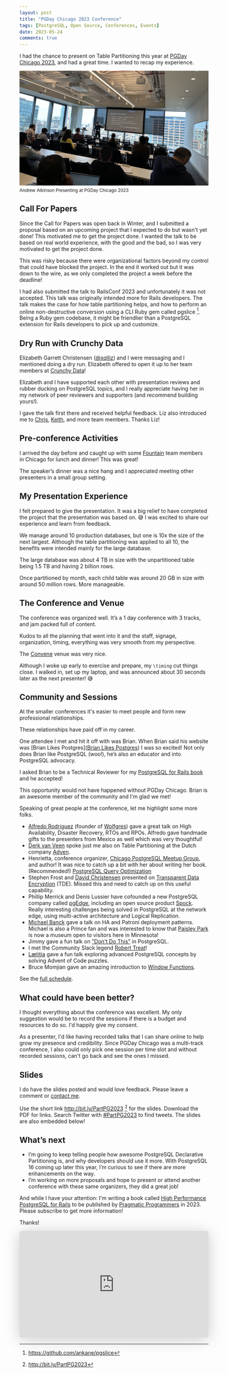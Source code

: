 ```yaml
---
layout: post
title: "PGDay Chicago 2023 Conference"
tags: [PostgreSQL, Open Source, Conferences, Events]
date: 2023-05-24
comments: true
---
```


I had the chance to present on Table Partitioning this year at [PGDay Chicago 2023](https://2023.pgdaychicago.org), and had a great time. I wanted to recap my experience.

![Presenting at Pg Day Chicago](/assets/images/pgday-chicago-andrew-atkinson-2023.jpg)
<small>Andrew Atkinson Presenting at PGDay Chicago 2023</small>

## Call For Papers
Since the Call for Papers was open back in Winter, and I submitted a proposal based on an upcoming project that I expected to do but wasn't yet done! This motivated me to get the project done. I wanted the talk to be based on real world experience, with the good and the bad, so I was very motivated to get the project done.

This was risky because there were organizational factors beyond my control that could have blocked the project. In the end it worked out but it was down to the wire, as we only completed the project a week before the deadline!

I had also submitted the talk to RailsConf 2023 and unfortunately it was not accepted. This talk was originally intended more for Rails developers. The talk makes the case for how table partitioning helps, and how to perform an online non-destructive conversion using a CLI Ruby gem called pgslice [^pgslice]. Being a Ruby gem codebase, it might be friendlier than a PostgreSQL extension for Rails developers to pick up and customize.


## Dry Run with Crunchy Data
Elizabeth Garrett Christensen ([@sqlliz](https://twitter.com/sqlliz)) and I were messaging and I mentioned doing a dry run. Elizabeth offered to open it up to her team members at [Crunchy Data](https://www.crunchydata.com)!

Elizabeth and I have supported each other with presentation reviews and rubber ducking on PostgreSQL topics, and I really appreciate having her in my network of peer reviewers and supporters (and recommend building yours!).

I gave the talk first there and received helpful feedback. Liz also introduced me to [Chris](https://www.crunchydata.com/blog/author/christopher-winslett), [Keith](https://github.com/keithf4), and more team members. Thanks Liz!


## Pre-conference Activities
I arrived the day before and caught up with some [Fountain](https://www.fountain.com) team members in Chicago for lunch and dinner! This was great!

The speaker’s dinner was a nice hang and I appreciated meeting other presenters in a small group setting.


## My Presentation Experience
I felt prepared to give the presentation. It was a big relief to have completed the project that the presentation was based on. 😅 I was excited to share our experience and learn from feedback.

We manage around 10 production databases, but one is 10x the size of the next largest. Although the table partitioning was applied to all 10, the benefits were intended mainly for the large database.

The large database was about 4 TB in size with the unpartitioned table being 1.5 TB and having 2 billion rows.

Once partitioned by month, each child table was around 20 GB in size with around 50 million rows. More manageable.

## The Conference and Venue
The conference was organized well. It’s a 1 day conference with 3 tracks, and jam packed full of content.

Kudos to all the planning that went into it and the staff, signage, organization, timing, everything was very smooth from my perspective.

The [Convene](https://convene.com/locations/chicago/) venue was very nice.

Although I woke up early to exercise and prepare, my `\timing` cut things close. I walked in, set up my laptop, and was announced about 30 seconds later as the next presenter! 😅


## Community and Sessions
At the smaller conferences it's easier to meet people and form new professional relationships.

These relationships have paid off in my career.

One attendee I met and hit it off with was Brian. When Brian said his website was [Brian Likes Postgres]([Brian Likes Postgres](https://www.brianlikespostgres.com/)) I was so excited! Not only does Brian like PostgreSQL (woo!), he’s also an educator and into PostgreSQL advocacy.

I asked Brian to be a Technical Reviewer for my [PostgreSQL for Rails book](https://pgrailsbook.com) and he accepted!

This opportunity would not have happened without PGDay Chicago. Brian is an awesome member of the community and I'm glad we met!

Speaking of great people at the conference, let me highlight some more folks.

- [Alfredo Rodriguez](@AlfredoDrakoRod) (founder of [Wolfgres](https://wolfgres.com)) gave a great talk on High Availability, Disaster Recovery, RTOs and RPOs. Alfredo gave handmade gifts to the presenters from Mexico as well which was very thoughtful!
- [Derk van Veen](https://www.linkedin.com/posts/derk-van-veen-database-specialist_pgday-chicago-adyen-activity-7057618679085031424-qw3J?utm_source=share&utm_medium=member_desktop) spoke just me also on Table Partitioning at the Dutch company [Adyen](https://www.adyen.com/).
- Henrietta, conference organizer, [Chicago PostgreSQL Meetup Group](https://www.meetup.com/chicago-postgresql-user-group), and author! It was nice to catch up a bit with her about writing her book. (Recommended!) [PostgreSQL Query Optimization](https://www.amazon.com/PostgreSQL-Query-Optimization-Ultimate-Efficient/dp/1484268849)
- Stephen Frost and [David Christensen](https://postgresql.life/post/david_christensen/) presented on [Transparent Data Encryption](https://wiki.postgresql.org/wiki/Transparent_Data_Encryption) (TDE). Missed this and need to catch up on this useful capability.
- Phillip Merrick and Denis Lussier have cofounded a new PostgreSQL company called [pgEdge](https://www.pgedge.com), including an open source product [Spock](https://github.com/pgEdge/spock). Really interesting challenges being solved in PostgreSQL at the network edge, using multi-active architecture and Logical Replication.
- [Michael Banck](https://twitter.com/mbanck/status/1649104464698015748) gave a talk on HA and Patroni deployment patterns. Michael is also a Prince fan and was interested to know that [Paisley Park](https://www.paisleypark.com) is now a museum open to visitors here in Minnesota!
- Jimmy gave a fun talk on ["Don't Do This"](https://postgresql.us/events/pgdaychicago2023/sessions/session/1206-dont-do-this/) in PostgreSQL.
- I met the Community Slack legend [Robert Treat](https://www.linkedin.com/in/robtreat/)!
- [Lætitia](https://twitter.com/l_avrot) gave a fun talk exploring advanced PostgreSQL concepts by solving Advent of Code puzzles.
- Bruce Momjian gave an amazing introduction to [Window Functions](https://www.postgresql.org/docs/current/tutorial-window.html).

See the [full schedule](https://postgresql.us/events/pgdaychicago2023/schedule/).

## What could have been better?
I thought everything about the conference was excellent. My only suggestion would be to record the sessions if there is a budget and resources to do so. I'd happily give my consent.

As a presenter, I'd like having recorded talks that I can share online to help grow my presence and credibility. Since PGDay Chicago was a multi-track conference, I also could only pick one session per time slot and without recorded sessions, can't go back and see the ones I missed.

## Slides

I do have the slides posted and would love feedback. Please leave a comment or [contact me](/contact).

Use the short link <http://bit.ly/PartPG2023> [^bitly] for the slides. Download the PDF for links. Search Twitter with [#PartPG2023](https://twitter.com/search?q=PartPG2023) to find tweets. The slides are also embedded below!

## What’s next
* I’m going to keep telling people how awesome PostgreSQL Declarative Partitioning is, and why developers should use it more. With PostgreSQL 16 coming up later this year, I’m curious to see if there are more enhancements on the way.
* I’m working on more proposals and hope to present or attend another conference with these same organizers, they did a great job!

And while I have your attention: I'm writing a book called [High Performance PostgreSQL for Rails](https://pgrailsbook.com) to be published by [Pragmatic Programmers](https://pragprog.com) in 2023. Please subscribe to get more information!

Thanks!

[^pgpart]: <https://github.com/pgpartman/pg_partman>
[^pgslice]: <https://github.com/ankane/pgslice>
[^bitly]: <http://bit.ly/PartPG2023>

<iframe class="speakerdeck-iframe" frameborder="0" src="https://speakerdeck.com/player/8c1c25764d7d4158b89556c998c141f1" title="Partitioning Billions of Rows Without Downtime" allowfullscreen="true" style="border: 0px; background: padding-box rgba(0, 0, 0, 0.1); margin: 0px; padding: 0px; border-radius: 6px; box-shadow: rgba(0, 0, 0, 0.2) 0px 5px 40px; width: 100%; height: auto; aspect-ratio: 560 / 314;" data-ratio="1.78343949044586"></iframe>
